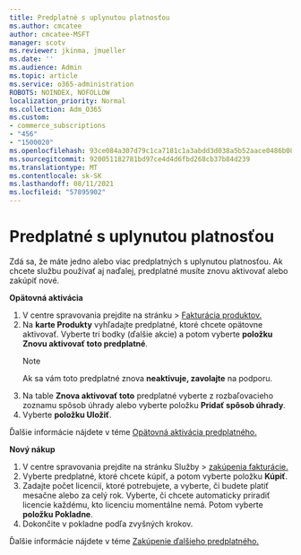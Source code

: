 ```yaml
---
title: Predplatné s uplynutou platnosťou
ms.author: cmcatee
author: cmcatee-MSFT
manager: scotv
ms.reviewer: jkinma, jmueller
ms.date: ''
ms.audience: Admin
ms.topic: article
ms.service: o365-administration
ROBOTS: NOINDEX, NOFOLLOW
localization_priority: Normal
ms.collection: Adm_O365
ms.custom:
- commerce_subscriptions
- "456"
- "1500020"
ms.openlocfilehash: 93ce084a307d79c1ca7181c1a3abdd3d038a5b52aace0486b088cbc6ecb4ff57
ms.sourcegitcommit: 920051182781bd97ce4d4d6fbd268cb37b84d239
ms.translationtype: MT
ms.contentlocale: sk-SK
ms.lasthandoff: 08/11/2021
ms.locfileid: "57895902"
---
```

# <a name="expired-subscription"></a>Predplatné s uplynutou platnosťou

Zdá sa, že máte jedno alebo viac predplatných s uplynutou platnosťou. Ak chcete službu používať aj naďalej, predplatné musíte znovu aktivovať alebo zakúpiť nové.
  
**Opätovná aktivácia**
  
1. V centre spravovania prejdite  na stránku \> [Fakturácia produktov.](https://go.microsoft.com/fwlink/p/?linkid=842054)
2. Na **karte Produkty** vyhľadajte predplatné, ktoré chcete opätovne aktivovať. Vyberte tri bodky (ďalšie akcie) a potom vyberte **položku Znovu aktivovať toto predplatné**.
    > [!NOTE]
    > Ak sa vám toto predplatné znova **neaktivuje, zavolajte** na podporu.
3. Na table **Znova aktivovať toto** predplatné vyberte z rozbaľovacieho zoznamu spôsob úhrady alebo vyberte položku **Pridať spôsob úhrady**.
4. Vyberte **položku Uložiť**.

Ďalšie informácie nájdete v téme [Opätovná aktivácia predplatného.](https://docs.microsoft.com/microsoft-365/commerce/subscriptions/reactivate-your-subscription)

**Nový nákup**
  
1. V centre spravovania prejdite  na stránku Služby \> [zakúpenia fakturácie.](https://go.microsoft.com/fwlink/p/?linkid=868433)
2. Vyberte predplatné, ktoré chcete kúpiť, a potom vyberte položku **Kúpiť**.
3. Zadajte počet licencií, ktoré potrebujete, a vyberte, či budete platiť mesačne alebo za celý rok. Vyberte, či chcete automaticky priradiť licencie každému, kto licenciu momentálne nemá. Potom vyberte **položku Pokladne**.
4. Dokončite v pokladne podľa zvyšných krokov.

Ďalšie informácie nájdete v téme [Zakúpenie ďalšieho predplatného.](https://docs.microsoft.com/microsoft-365/commerce/buy-another-subscription)